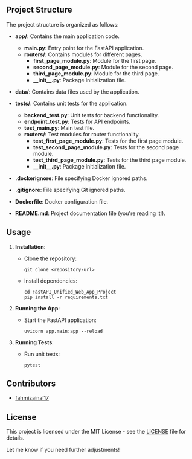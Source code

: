 ## Project Structure

The project structure is organized as follows:

- **app/**: Contains the main application code.
  - **main.py**: Entry point for the FastAPI application.
  - **routers/**: Contains modules for different pages.
    - **first_page_module.py**: Module for the first page.
    - **second_page_module.py**: Module for the second page.
    - **third_page_module.py**: Module for the third page.
    - **\_\_init\_\_.py**: Package initialization file.

- **data/**: Contains data files used by the application.

- **tests/**: Contains unit tests for the application.
  - **backend_test.py**: Unit tests for backend functionality.
  - **endpoint_test.py**: Tests for API endpoints.
  - **test_main.py**: Main test file.
  - **routers/**: Test modules for router functionality.
    - **test_first_page_module.py**: Tests for the first page module.
    - **test_second_page_module.py**: Tests for the second page module.
    - **test_third_page_module.py**: Tests for the third page module.
    - **\_\_init\_\_.py**: Package initialization file.

- **.dockerignore**: File specifying Docker ignored paths.
- **.gitignore**: File specifying Git ignored paths.
- **Dockerfile**: Docker configuration file.
- **README.md**: Project documentation file (you're reading it!).

## Usage

1. **Installation**:
   - Clone the repository:
     ```
     git clone <repository-url>
     ```
   - Install dependencies:
     ```
     cd FastAPI_Unified_Web_App_Project
     pip install -r requirements.txt
     ```

2. **Running the App**:
   - Start the FastAPI application:
     ```
     uvicorn app.main:app --reload
     ```

3. **Running Tests**:
   - Run unit tests:
     ```
     pytest
     ```

## Contributors

- [fahmizainal17](https://github.com/fahmizainal17)

## License

This project is licensed under the MIT License - see the [LICENSE](LICENSE) file for details.

Let me know if you need further adjustments!